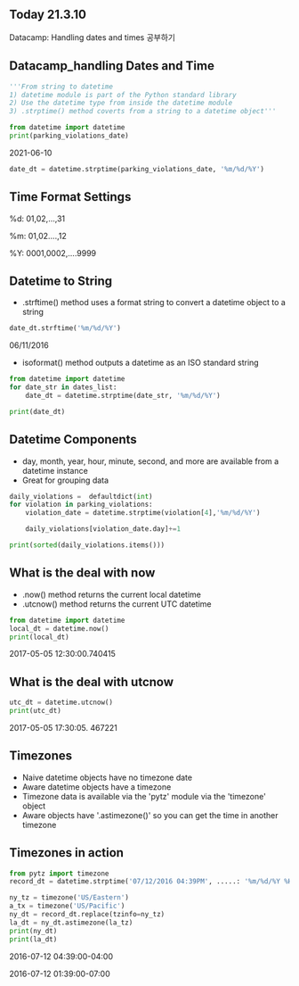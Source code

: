 ## **Today 21.3.10**

Datacamp: Handling dates and times 공부하기

## **Datacamp_handling Dates and Time**

```python
'''From string to datetime
1) datetime module is part of the Python standard library
2) Use the datetime type from inside the datetime module
3) .strptime() method coverts from a string to a datetime object'''

from datetime import datetime 
print(parking_violations_date)
```

2021-06-10

```python
date_dt = datetime.strptime(parking_violations_date, '%m/%d/%Y')
```

## **Time Format Settings**

%d: 01,02,...,31

%m:  01,02....,12

%Y: 0001,0002,....9999

## **Datetime to String**

- .strftime() method uses a format string to convert a datetime object to a string

```python
date_dt.strftime('%m/%d/%Y')
```

06/11/2016

- isoformat() method outputs a datetime as an ISO standard string

```python
from datetime import datetime
for date_str in dates_list:
	date_dt = datetime.strptime(date_str, '%m/%d/%Y')

print(date_dt)
```

## Datetime  Components

- day, month, year, hour, minute, second, and more are available from a datetime instance
- Great for grouping data

```python
daily_violations =  defaultdict(int)
for violation in parking_violations:
	violation_date = datetime.strptime(violation[4],'%m/%d/%Y')

	daily_violations[violation_date.day]+=1

print(sorted(daily_violations.items()))
```

## What is the deal with now

- .now() method returns the current local datetime
- .utcnow() method returns the current UTC datetime

```python
from datetime import datetime
local_dt = datetime.now()
print(local_dt)
```

2017-05-05 12:30:00.740415

## What is the deal with utcnow

```python
utc_dt = datetime.utcnow()
print(utc_dt)
```

2017-05-05 17:30:05. 467221

## Timezones

- Naive datetime objects have no timezone date
- Aware datetime objects have a  timezone
- Timezone data is available via the 'pytz' module via the 'timezone' object
- Aware objects have '.astimezone()' so you can get the time in another timezone

## Timezones in action

```python
from pytz import timezone
record_dt = datetime.strptime('07/12/2016 04:39PM', .....: '%m/%d/%Y %H:%M%p')

ny_tz = timezone('US/Eastern')
a_tx = timezone('US/Pacific')
ny_dt = record_dt.replace(tzinfo=ny_tz)
la_dt = ny_dt.astimezone(la_tz)
print(ny_dt)
print(la_dt)
```

2016-07-12 04:39:00-04:00

2016-07-12 01:39:00-07:00
